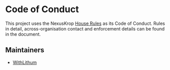 # Code of Conduct

This project uses the NexusKrop [House Rules](HOUSE_RULES.md) as its Code of Conduct. Rules in detail, across-organisation contact and enforcement details can be found in the document.

## Maintainers

- [WithLithum](https://github.com/WithLithum)
